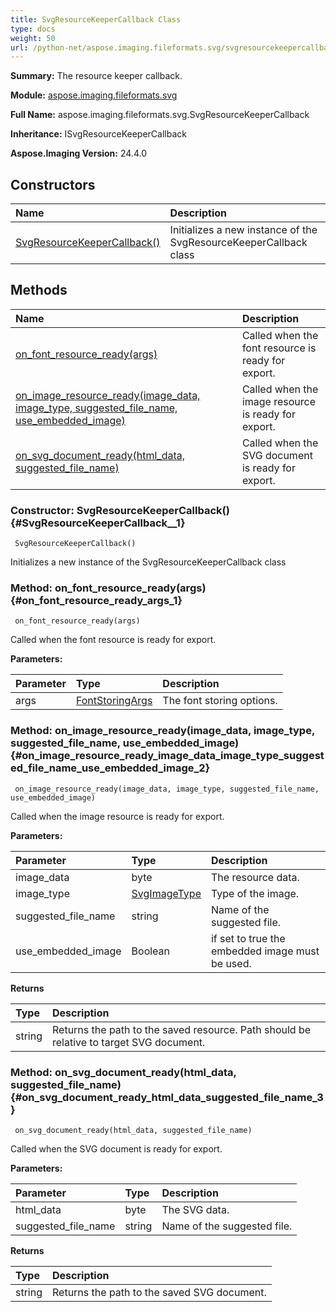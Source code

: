```yaml
---
title: SvgResourceKeeperCallback Class
type: docs
weight: 50
url: /python-net/aspose.imaging.fileformats.svg/svgresourcekeepercallback/
---
```


**Summary:** The resource keeper callback.

**Module:** [aspose.imaging.fileformats.svg](/imaging/python-net/aspose.imaging.fileformats.svg/)

**Full Name:** aspose.imaging.fileformats.svg.SvgResourceKeeperCallback

**Inheritance:** ISvgResourceKeeperCallback

**Aspose.Imaging Version:** 24.4.0

## **Constructors**
| **Name** | **Description** |
| :- | :- |
| [SvgResourceKeeperCallback()](#SvgResourceKeeperCallback__1) | Initializes a new instance of the SvgResourceKeeperCallback class |
## **Methods**
| **Name** | **Description** |
| :- | :- |
| [on_font_resource_ready(args)](#on_font_resource_ready_args_1) | Called when the font resource is ready for export. |
| [on_image_resource_ready(image_data, image_type, suggested_file_name, use_embedded_image)](#on_image_resource_ready_image_data_image_type_suggested_file_name_use_embedded_image_2) | Called when the image resource is ready for export. |
| [on_svg_document_ready(html_data, suggested_file_name)](#on_svg_document_ready_html_data_suggested_file_name_3) | Called when the SVG document is ready for export. |


### Constructor: SvgResourceKeeperCallback() {#SvgResourceKeeperCallback__1}


```
 SvgResourceKeeperCallback() 
```

Initializes a new instance of the SvgResourceKeeperCallback class

### Method: on_font_resource_ready(args) {#on_font_resource_ready_args_1}


```
 on_font_resource_ready(args) 
```

Called when the font resource is ready for export.

**Parameters:**

| Parameter | Type | Description |
| :- | :- | :- |
| args | [FontStoringArgs](/imaging/python-net/aspose.imaging.fileformats.svg/fontstoringargs) | The font storing options. |

### Method: on_image_resource_ready(image_data, image_type, suggested_file_name, use_embedded_image) {#on_image_resource_ready_image_data_image_type_suggested_file_name_use_embedded_image_2}


```
 on_image_resource_ready(image_data, image_type, suggested_file_name, use_embedded_image) 
```

Called when the image resource is ready for export.

**Parameters:**

| Parameter | Type | Description |
| :- | :- | :- |
| image_data | byte | The resource data. |
| image_type | [SvgImageType](/imaging/python-net/aspose.imaging.fileformats.svg/svgimagetype) | Type of the image. |
| suggested_file_name | string | Name of the suggested file. |
| use_embedded_image | Boolean | if set to <c>true</c> the embedded image must be used. |

**Returns**

| Type | Description |
| :- | :- |
| string | Returns the path to the saved resource. Path should be relative to target SVG document. |


### Method: on_svg_document_ready(html_data, suggested_file_name) {#on_svg_document_ready_html_data_suggested_file_name_3}


```
 on_svg_document_ready(html_data, suggested_file_name) 
```

Called when the SVG document is ready for export.

**Parameters:**

| Parameter | Type | Description |
| :- | :- | :- |
| html_data | byte | The SVG data. |
| suggested_file_name | string | Name of the suggested file. |

**Returns**

| Type | Description |
| :- | :- |
| string | Returns the path to the saved SVG document. |


